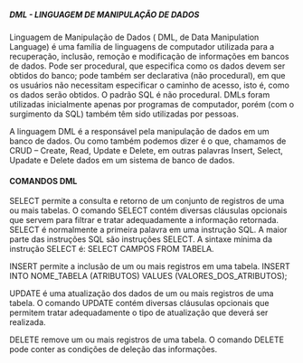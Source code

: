 ##### DML - LINGUAGEM DE MANIPULAÇÃO DE DADOS #####


Linguagem de Manipulação de Dados ( DML, de Data Manipulation Language) é uma família de linguagens de computador utilizada para a recuperação, inclusão, remoção e modificação de informações em bancos de dados. Pode ser procedural, que especifica como os dados devem ser obtidos do banco; pode também ser declarativa (não procedural), em que os usuários não necessitam especificar o caminho de acesso, isto é, como os dados serão obtidos. O padrão SQL é não procedural. DMLs foram utilizadas inicialmente apenas por programas de computador, porém (com o surgimento da SQL) também têm sido utilizadas por pessoas.

A linguagem DML é a responsável pela manipulação de dados em um banco de dados. Ou como também podemos dizer é o que, chamamos de CRUD – Create, Read, Update e Delete, em outras palavras Insert, Select, Upadate e Delete dados em um sistema de banco de dados.

 

#### COMANDOS DML

SELECT permite a consulta e retorno de um conjunto de registros de uma ou mais tabelas. O comando SELECT contém diversas cláusulas opcionais que servem para filtrar e tratar adequadamente a informação retornada. SELECT é normalmente a primeira palavra em uma instrução SQL. A maior parte das instruções SQL são instruções SELECT. A sintaxe mínima da instrução SELECT é: SELECT CAMPOS FROM TABELA.

INSERT permite a inclusão de um ou mais registros em uma tabela. INSERT INTO NOME_TABELA (ATRIBUTOS) VALUES (VALORES_DOS_ATRIBUTOS);

UPDATE é uma atualização dos dados de um ou mais registros de uma tabela. O comando UPDATE contém diversas cláusulas opcionais que permitem tratar adequadamente o tipo de atualização que deverá ser realizada.

DELETE remove um ou mais registros de uma tabela. O comando DELETE pode conter as condições de deleção das informações.













